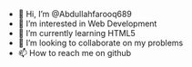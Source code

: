 - 👋 Hi, I’m @Abdullahfarooq689
- 👀 I’m interested in Web Development
- 🌱 I’m currently learning HTML5
- 💞️ I’m looking to collaborate on my problems
- 📫 How to reach me on github

<!---
Abdullahfarooq689/Abdullahfarooq689 is a ✨ special ✨ repository because its `README.md` (this file) appears on your GitHub profile.
You can click the Preview link to take a look at your changes.
--->
